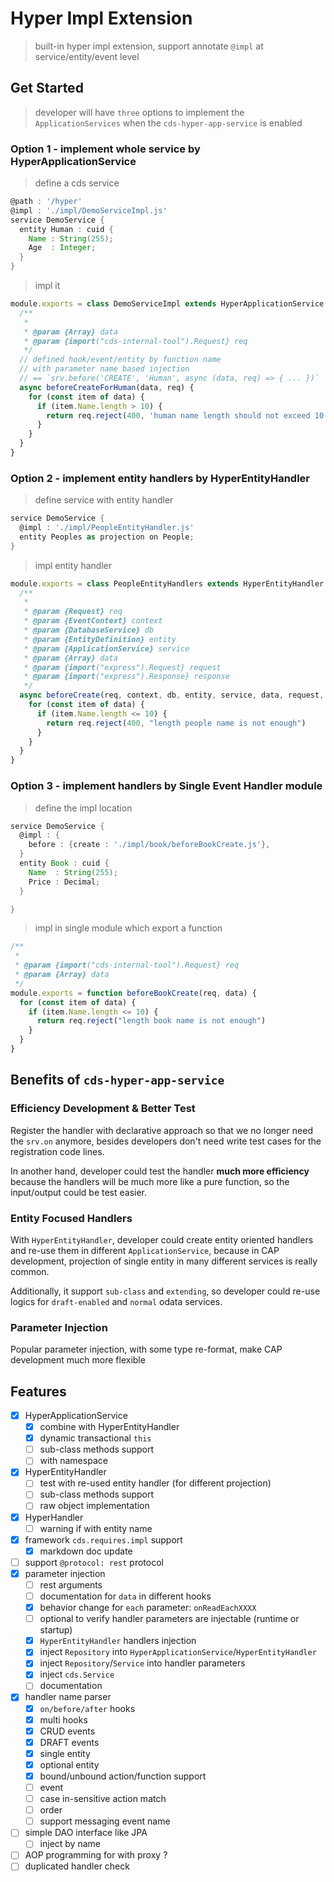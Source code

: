 # Hyper Impl Extension

> built-in hyper impl extension, support annotate `@impl` at service/entity/event level

## Get Started

> developer will have `three` options to implement the `ApplicationServices` when the `cds-hyper-app-service` is enabled

### Option 1 - implement whole service by HyperApplicationService

> define a cds service

```groovy
@path : '/hyper'
@impl : './impl/DemoServiceImpl.js'
service DemoService {
  entity Human : cuid {
    Name : String(255);
    Age  : Integer;
  }
}
```

> impl it

```js
module.exports = class DemoServiceImpl extends HyperApplicationService {
  /**
   * 
   * @param {Array} data 
   * @param {import("cds-internal-tool").Request} req
   */
  // defined hook/event/entity by function name
  // with parameter name based injection
  // == `srv.before('CREATE', 'Human', async (data, req) => { ... })`
  async beforeCreateForHuman(data, req) {
    for (const item of data) {
      if (item.Name.length > 10) {
        return req.reject(400, 'human name length should not exceed 10 chars')
      }
    }
  }
}
```

### Option 2 - implement entity handlers by HyperEntityHandler

> define service with entity handler

```groovy
service DemoService {
  @impl : './impl/PeopleEntityHandler.js'
  entity Peoples as projection on People;
}
```

> impl entity handler

```js
module.exports = class PeopleEntityHandlers extends HyperEntityHandler {
  /**
   * 
   * @param {Request} req 
   * @param {EventContext} context 
   * @param {DatabaseService} db 
   * @param {EntityDefinition} entity
   * @param {ApplicationService} service
   * @param {Array} data
   * @param {import("express").Request} request
   * @param {import("express").Response} response
   */
  async beforeCreate(req, context, db, entity, service, data, request, response) {
    for (const item of data) {
      if (item.Name.length <= 10) {
        return req.reject(400, "length people name is not enough")
      }
    }
  }
}
```

### Option 3 - implement handlers by Single Event Handler module

> define the impl location

```groovy
service DemoService {
  @impl : {
    before : {create : './impl/book/beforeBookCreate.js'},
  }
  entity Book : cuid {
    Name  : String(255);
    Price : Decimal;
  }

}
```

> impl in single module which export a function

```js
/**
 * 
 * @param {import("cds-internal-tool").Request} req 
 * @param {Array} data
 */
module.exports = function beforeBookCreate(req, data) {
  for (const item of data) {
    if (item.Name.length <= 10) {
      return req.reject("length book name is not enough")
    }
  }
}
```

## Benefits of `cds-hyper-app-service`

### Efficiency Development & Better Test

Register the handler with declarative approach so that we no longer need the `srv.on` anymore, besides developers don't need write test cases for the registration code lines.

In another hand, developer could test the handler **much more efficiency** because the handlers will be much more like a pure function, so the input/output could be test easier.

### Entity Focused Handlers

With `HyperEntityHandler`, developer could create entity oriented handlers and re-use them in different `ApplicationService`, because in CAP development, projection of single entity in many different services is really common.

Additionally, it support `sub-class` and `extending`, so developer could re-use logics for `draft-enabled` and `normal` odata services.

### Parameter Injection

Popular parameter injection, with some type re-format, make CAP development much more flexible

## Features

- [x] HyperApplicationService
  - [x] combine with HyperEntityHandler
  - [x] dynamic transactional `this`
  - [ ] sub-class methods support
  - [ ] with namespace
- [x] HyperEntityHandler
  - [ ] test with re-used entity handler (for different projection)
  - [ ] sub-class methods support
  - [ ] raw object implementation
- [x] HyperHandler
  - [ ] warning if with entity name
- [x] framework `cds.requires.impl` support
  - [x] markdown doc update
- [ ] support `@protocol: rest` protocol
- [x] parameter injection
  - [ ] rest arguments
  - [ ] documentation for `data` in different hooks
  - [x] behavior change for `each` parameter: `onReadEachXXXX`
  - [ ] optional to verify handler parameters are injectable (runtime or startup)
  - [x] `HyperEntityHandler` handlers injection
  - [x] inject `Repository` into `HyperApplicationService`/`HyperEntityHandler`
  - [x] inject `Repository`/`Service` into handler parameters
  - [x] inject `cds.Service`
  - [ ] documentation
- [x] handler name parser
  - [x] `on/before/after` hooks
  - [x] multi hooks
  - [x] CRUD events
  - [x] DRAFT events
  - [x] single entity
  - [x] optional entity
  - [x] bound/unbound action/function support
  - [ ] event
  - [ ] case in-sensitive action match
  - [ ] order
  - [ ] support messaging event name
- [ ] simple DAO interface like JPA
  - [ ] inject by name
- [ ] AOP programming for with proxy ?
- [ ] duplicated handler check
